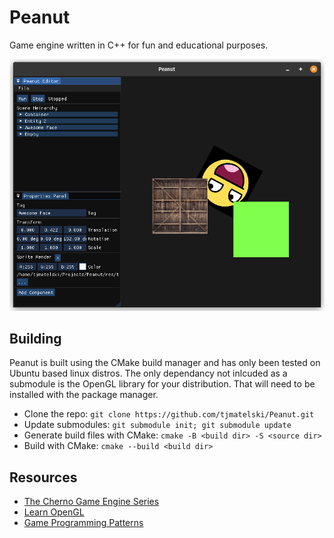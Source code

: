# Peanut
Game engine written in C++ for fun and educational purposes.

![Picture of Peanut UI](res/PeanutScreen.png)

## Building

Peanut is built using the CMake build manager and has only been tested on Ubuntu based linux distros. The only dependancy not inlcuded as a submodule is the OpenGL library for your distribution. That will need to be installed with the package manager.

- Clone the repo: `git clone https://github.com/tjmatelski/Peanut.git`
- Update submodules: `git submodule init; git submodule update`
- Generate build files with CMake: `cmake -B <build dir> -S <source dir>`
- Build with CMake: `cmake --build <build dir>`

## Resources

- [The Cherno Game Engine Series](https://www.youtube.com/watch?v=JxIZbV_XjAs&list=PLlrATfBNZ98dC-V-N3m0Go4deliWHPFwT)
- [Learn OpenGL](https://learnopengl.com/)
- [Game Programming Patterns](https://gameprogrammingpatterns.com/contents.html)